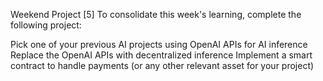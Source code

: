 Weekend Project [5]
To consolidate this week's learning, complete the following project:

Pick one of your previous AI projects using OpenAI APIs for AI inference
Replace the OpenAI APIs with decentralized inference
Implement a smart contract to handle payments (or any other relevant asset for your project)
